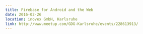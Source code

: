 ```yaml
---
title: Firebase for Android and the Web
date: 2016-02-26
location: inovex GmbH, Karlsruhe
link: http://www.meetup.com/GDG-Karlsruhe/events/228613913/
---
```

